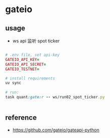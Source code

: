 # gateio

## usage

- ws api 监听 spot ticker

```ruby

# .env file, set api-key
GATEIO_API_KEY=
GATEIO_API_SECRET=
GATEIO_TESTNET=

# install requirements
uv sync 
  
# run:  
task quant:gate:r -- ws/run02_spot_ticker.py
    
```

## reference

- https://github.com/gateio/gateapi-python